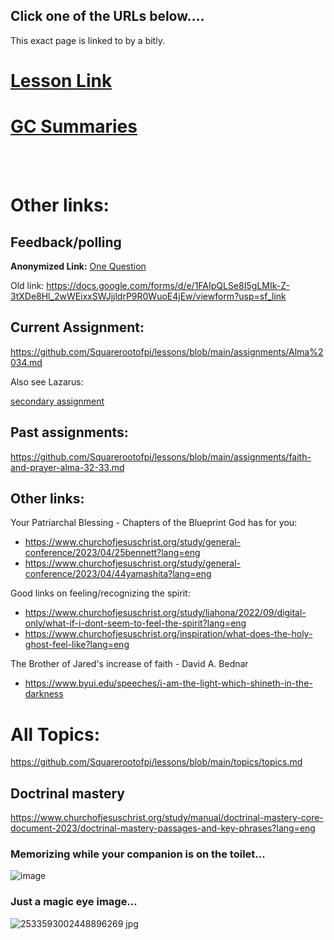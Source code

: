 ## Click one of the URLs below....

This exact page is linked to by a bitly.

# [Lesson Link](./seminary_doccov_2025/10%20Mar%202025%20doccov_20part1%20-%20why%20a%20church.md)

# [GC Summaries](https://newsroom.churchofjesuschrist.org/article/april-2025-general-conference-talks-news-announcements)

<br>

<br>

# Other links:

## Feedback/polling

**Anonymized Link:** [One Question](https://docs.google.com/forms/d/e/1FAIpQLSd2yuXrYHJ3hRLTzjOzub4nYC3c_19BAYJJOKwFYBlACM27VQ/viewform)

Old link: 
https://docs.google.com/forms/d/e/1FAIpQLSe8I5gLMIk-Z-3tXDe8Hl_2wWEixxSWJjjldrP9R0WuoE4jEw/viewform?usp=sf_link

## Current Assignment: 
https://github.com/Squarerootofpi/lessons/blob/main/assignments/Alma%2034.md

Also see Lazarus: 

[secondary assignment](./assignments/marymarthalazarus.md)

## Past assignments:

https://github.com/Squarerootofpi/lessons/blob/main/assignments/faith-and-prayer-alma-32-33.md

## Other links:

Your Patriarchal Blessing - Chapters of the Blueprint God has for you:
- https://www.churchofjesuschrist.org/study/general-conference/2023/04/25bennett?lang=eng
- https://www.churchofjesuschrist.org/study/general-conference/2023/04/44yamashita?lang=eng

Good links on feeling/recognizing the spirit:
- https://www.churchofjesuschrist.org/study/liahona/2022/09/digital-only/what-if-i-dont-seem-to-feel-the-spirit?lang=eng
- https://www.churchofjesuschrist.org/inspiration/what-does-the-holy-ghost-feel-like?lang=eng

The Brother of Jared's increase of faith - David A. Bednar
- https://www.byui.edu/speeches/i-am-the-light-which-shineth-in-the-darkness


# All Topics: 

https://github.com/Squarerootofpi/lessons/blob/main/topics/topics.md

## Doctrinal mastery

https://www.churchofjesuschrist.org/study/manual/doctrinal-mastery-core-document-2023/doctrinal-mastery-passages-and-key-phrases?lang=eng


### Memorizing while your companion is on the toilet...

![image](https://github.com/user-attachments/assets/c427aeb7-28a4-420c-9175-65506334b7e4)

### Just a magic eye image...

![2533593002448896269 jpg](https://github.com/user-attachments/assets/e97d86b5-8dc0-4d95-a0f0-606ffe6d5071)

